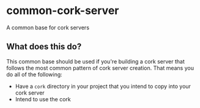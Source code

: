 # common-cork-server

A common base for cork servers

## What does this do?

This common base should be used if you're building a cork server that follows
the most common pattern of cork server creation. That means you do all of the
following:

* Have a `cork` directory in your project that you intend to copy into your cork server
* Intend to use the cork 
